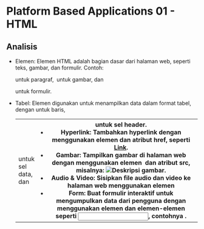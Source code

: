 # Platform Based Applications 01 - HTML

## Analisis
- Elemen: Elemen HTML adalah bagian dasar dari halaman web, seperti teks, gambar, dan formulir. Contoh: <p> untuk paragraf, <img> untuk gambar, dan <form> untuk formulir.
- Tabel: Elemen <table> digunakan untuk menampilkan data dalam format tabel, dengan <tr> untuk baris, <td> untuk sel data, dan <th> untuk sel header.
- Hyperlink: Tambahkan hyperlink dengan menggunakan elemen <a> dan atribut href, seperti <a href="https://www.example.com">Link</a>.
- Gambar: Tampilkan gambar di halaman web dengan menggunakan elemen <img> dan atribut src, misalnya: <img src="gambar.jpg" alt="Deskripsi gambar">.
- Audio & Video: Sisipkan file audio dan video ke halaman web menggunakan elemen <audio> dan <video> dengan atribut src, seperti <audio src="audio.mp3" controls>.
- Form: Buat formulir interaktif untuk mengumpulkan data dari pengguna dengan menggunakan elemen <form> dan elemen-elemen seperti <input>, contohnya <form action="/proses" method="post">.
